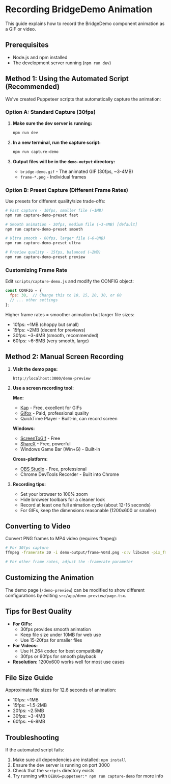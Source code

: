 # Recording BridgeDemo Animation

This guide explains how to record the BridgeDemo component animation as a GIF or video.

## Prerequisites

- Node.js and npm installed
- The development server running (`npm run dev`)

## Method 1: Using the Automated Script (Recommended)

We've created Puppeteer scripts that automatically capture the animation:

### Option A: Standard Capture (30fps)

1. **Make sure the dev server is running:**
   ```bash
   npm run dev
   ```

2. **In a new terminal, run the capture script:**
   ```bash
   npm run capture-demo
   ```

3. **Output files will be in the `demo-output` directory:**
   - `bridge-demo.gif` - The animated GIF (30fps, ~3-4MB)
   - `frame-*.png` - Individual frames

### Option B: Preset Capture (Different Frame Rates)

Use presets for different quality/size trade-offs:

```bash
# Fast capture - 10fps, smaller file (~1MB)
npm run capture-demo-preset fast

# Smooth animation - 30fps, medium file (~3-4MB) [default]
npm run capture-demo-preset smooth

# Ultra smooth - 60fps, larger file (~6-8MB)
npm run capture-demo-preset ultra

# Preview quality - 15fps, balanced (~2MB)
npm run capture-demo-preset preview
```

### Customizing Frame Rate

Edit `scripts/capture-demo.js` and modify the CONFIG object:

```javascript
const CONFIG = {
  fps: 30,  // Change this to 10, 15, 20, 30, or 60
  // ... other settings
};
```

Higher frame rates = smoother animation but larger file sizes:
- 10fps: ~1MB (choppy but small)
- 15fps: ~2MB (decent for previews)
- 30fps: ~3-4MB (smooth, recommended)
- 60fps: ~6-8MB (very smooth, large)

## Method 2: Manual Screen Recording

1. **Visit the demo page:**
   ```
   http://localhost:3000/demo-preview
   ```

2. **Use a screen recording tool:**

   **Mac:**
   - [Kap](https://getkap.co/) - Free, excellent for GIFs
   - [Gifox](https://gifox.app/) - Paid, professional quality
   - QuickTime Player - Built-in, can record screen

   **Windows:**
   - [ScreenToGif](https://www.screentogif.com/) - Free
   - [ShareX](https://getsharex.com/) - Free, powerful
   - Windows Game Bar (Win+G) - Built-in

   **Cross-platform:**
   - [OBS Studio](https://obsproject.com/) - Free, professional
   - Chrome DevTools Recorder - Built into Chrome

3. **Recording tips:**
   - Set your browser to 100% zoom
   - Hide browser toolbars for a cleaner look
   - Record at least one full animation cycle (about 12-15 seconds)
   - For GIFs, keep the dimensions reasonable (1200x600 or smaller)

## Converting to Video

Convert PNG frames to MP4 video (requires ffmpeg):

```bash
# For 30fps capture
ffmpeg -framerate 30 -i demo-output/frame-%04d.png -c:v libx264 -pix_fmt yuv420p demo-output/bridge-demo.mp4

# For other frame rates, adjust the -framerate parameter
```

## Customizing the Animation

The demo page (`/demo-preview`) can be modified to show different configurations by editing `src/app/demo-preview/page.tsx`.

## Tips for Best Quality

- **For GIFs:** 
  - 30fps provides smooth animation
  - Keep file size under 10MB for web use
  - Use 15-20fps for smaller files
- **For Videos:** 
  - Use H.264 codec for best compatibility
  - 30fps or 60fps for smooth playback
- **Resolution:** 1200x600 works well for most use cases

## File Size Guide

Approximate file sizes for 12.6 seconds of animation:
- 10fps: ~1MB
- 15fps: ~1.5-2MB  
- 20fps: ~2.5MB
- 30fps: ~3-4MB
- 60fps: ~6-8MB

## Troubleshooting

If the automated script fails:
1. Make sure all dependencies are installed: `npm install`
2. Ensure the dev server is running on port 3000
3. Check that the `scripts` directory exists
4. Try running with `DEBUG=puppeteer:* npm run capture-demo` for more info 